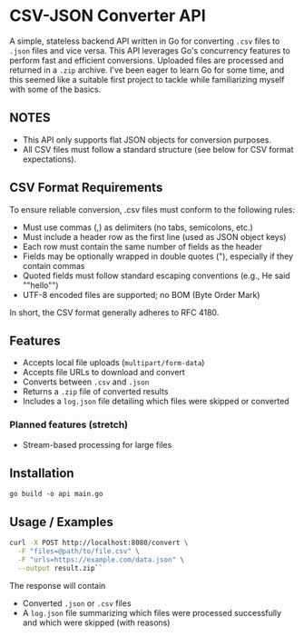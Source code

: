 # CSV-JSON Converter API
 A simple, stateless backend API written in Go for converting `.csv` files to `.json` files and vice versa. This API leverages Go's concurrency features to perform fast and efficient conversions. Uploaded files are processed and returned in a `.zip` archive. I've been eager to learn Go for some time, and this seemed like a suitable first project to tackle while familiarizing myself with some of the basics.

## NOTES
 - This API only supports flat JSON objects for conversion purposes. 
 - All CSV files must follow a standard structure (see below for CSV format expectations).

## CSV Format Requirements 
To ensure reliable conversion, .csv files must conform to the following rules:
-	Must use commas (,) as delimiters (no tabs, semicolons, etc.)
-	Must include a header row as the first line (used as JSON object keys)
-	Each row must contain the same number of fields as the header
- Fields may be optionally wrapped in double quotes ("), especially if they contain commas
-	Quoted fields must follow standard escaping conventions (e.g., He said ""hello"")
- UTF-8 encoded files are supported; no BOM (Byte Order Mark)

In short, the CSV format generally adheres to RFC 4180.

## Features
- Accepts local file uploads (`multipart/form-data`)
- Accepts file URLs to download and convert
- Converts between `.csv` and `.json`
- Returns a `.zip` file of converted results
- Includes a `log.json` file detailing which files were skipped or converted

### Planned features (stretch)
- Stream-based processing for large files 

## Installation

`go build -o api main.go`

## Usage / Examples 
```bash
curl -X POST http://localhost:8080/convert \
  -F "files=@path/to/file.csv" \
  -F "urls=https://example.com/data.json" \
  --output result.zip``
```

The response will contain 
- Converted `.json` or `.csv` files 
- A `log.json` file summarizing which files were processed successfully and which were skipped (with reasons)
